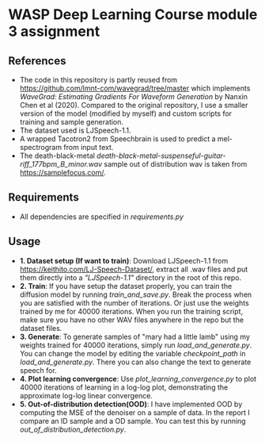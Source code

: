 # WASP Deep Learning Course module 3 assignment

## References
+ The code in this repository is partly reused from https://github.com/lmnt-com/wavegrad/tree/master which implements *WaveGrad: Estimating Gradients For Waveform Generation* by Nanxin Chen et al (2020). Compared to the original repository, I use a smaller version of the model (modified by myself) and custom scripts for training and sample generation.
+ The dataset used is LJSpeech-1.1. 
+ A wrapped Tacotron2 from Speechbrain is used to predict a mel-spectrogram from input text.
+ The death-black-metal *death-black-metal-suspenseful-guitar-riff_177bpm_B_minor.wav* sample out of distribution wav is taken from https://samplefocus.com/.

## Requirements
+ All dependencies are specified in *requirements.py*

## Usage
+ **1. Dataset setup (If want to train)**: Download LJSpeech-1.1 from https://keithito.com/LJ-Speech-Dataset/, extract all .wav files and put them directly into a *"LJSpeech-1.1"* directory in the root of this repo.
+ **2. Train**: If you have setup the dataset properly, you can train the diffusion model by running *train_and_save.py*. Break the process when you are satisfied with the number of iterations. Or just use the weights trained by me for 40000 iterations. When you run the training script, make sure you have no other WAV files anywhere in the repo but the dataset files.
+ **3. Generate**: To generate samples of "mary had a little lamb" using my weights trained for 40000 iterations, simply run *load_and_generate.py*. You can change the model by editing the variable *checkpoint_path* in *load_and_generate.py*. There you can also change the text to generate speech for.  
+ **4. Plot learning convergence**: Use *plot_learning_convergence.py* to plot 40000 iterations of learning in a log-log plot, demonstrating the approximate log-log linear convergence. 
+ **5. Out-of-distribution detection(OOD)**: I have implemented OOD by computing the MSE of the denoiser on a sample of data. In the report I compare an ID sample and a OD sample. You can test this by running *out_of_distribution_detection.py*.
